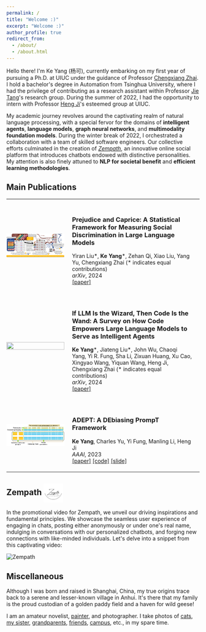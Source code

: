 ```yaml
---
permalink: /
title: "Welcome :)"
excerpt: "Welcome :)"
author_profile: true
redirect_from: 
  - /about/
  - /about.html
---
```


Hello there! I'm Ke Yang (杨可), currently embarking on my first year of pursuing a Ph.D. at UIUC under the guidance of Professor [Chengxiang Zhai](http://czhai.cs.illinois.edu/). I hold a bachelor's degree in Automation from Tsinghua University, where I had the privilege of contributing as a research assistant within Professor [Jie Tang](http://keg.cs.tsinghua.edu.cn/jietang/)'s research group. During the summer of 2022, I had the opportunity to intern with Professor [Heng Ji](http://blender.cs.illinois.edu/hengji.html)'s esteemed group at UIUC.

My academic journey revolves around the captivating realm of natural language processing, with a special fervor for the domains of **intelligent agents**, **language models**, **graph neural networks**, and **multimodality foundation models**. During the winter break of 2022, I orchestrated a collaboration with a team of skilled software engineers. Our collective efforts culminated in the creation of [*Zempath*](#jump), an innovative online social platform that introduces chatbots endowed with distinctive personalities. My attention is also finely attuned to **NLP for societal benefit** and **efficient learning methodologies**.

<style>
table, td, th, tr {
   border: none!important;
   font-size: 14px;
}
</style>

<h2><span>Main Publications</span></h2>
<table cellspacing="0" cellpadding="0">
<tr>
<td style="padding:0px;width:30%;vertical-align:middle">
  <img src="../images/Prejudice-framework.pdf" height="100%" width="100%" style="border-style: none">
</td>
<td style="padding:20px;width:70%;vertical-align:middle">  
  <h3>Prejudice and Caprice: A Statistical Framework for Measuring Social Discrimination in Large Language Models</h3>
  Yiran Liu*, <b>Ke Yang</b>*, Zehan Qi, Xiao Liu, Yang Yu, Chengxiang Zhai (* indicates equal contributions)
  <br>
  <em>arXiv</em>, 2024
  <br>
  <div>
    <a href="https://arxiv.org/abs/2401.00812">[paper]</a>
  </div>  
</td>
</tr>  
<tr>
<td style="padding:0px;width:30%;vertical-align:middle">
  <img src="../images/Wizard-agent.png" height="100%" width="100%" style="border-style: none">
</td>
<td style="padding:20px;width:70%;vertical-align:middle">  
  <h3>If LLM Is the Wizard, Then Code Is the Wand: A Survey on How Code Empowers Large Language Models to Serve as Intelligent Agents</h3>
  <b>Ke Yang</b>*, Jiateng Liu*, John Wu, Chaoqi Yang, Yi R. Fung, Sha Li, Zixuan Huang, Xu Cao, Xingyao Wang, Yiquan Wang, Heng Ji, Chengxiang Zhai  (* indicates equal contributions)
  <br>
  <em>arXiv</em>, 2024
  <br>
  <div>
    <a href="https://arxiv.org/abs/2401.00812">[paper]</a>
  </div>  
</td>
</tr>  
<tr>
<td style="padding:0px;width:30%;vertical-align:middle">
  <img src="../images/ADEPT-framework.png" height="100%" width="100%" style="border-style: none">
</td>
<td style="padding:20px;width:70%;vertical-align:middle">  
  <h3>ADEPT: A DEbiasing PrompT Framework</h3>
  <b>Ke Yang</b>, Charles Yu, Yi Fung, Manling Li, Heng Ji
  <br>
  <em>AAAI</em>, 2023
  <br>
  <div>
    <a href="https://arxiv.org/abs/2211.05414">[paper]</a>
    <a href="https://github.com/EmpathYang/ADEPT">[code]</a>
    <a href="../files/ADEPT.pdf">[slide]</a>
  </div>  
</td>
</tr>  
</table>

<h2>
    <span id='jump'>Zempath</span>
    <img src="/images/Zempath.png" alt="Icon" style="display: inline-block; vertical-align: middle; width: 50px;">
</h2>

In the promotional video for Zempath, we unveil our driving inspirations and fundamental principles. We showcase the seamless user experience of engaging in chats, posting either anonymously or under one's real name, indulging in conversations with our personalized chatbots, and forging new connections with like-minded individuals. Let's delve into a snippet from this captivating video:

![Zempath](/images/Zempath_display.gif)

Miscellaneous
------
Although I was born and raised in Shanghai, China, my true origins trace back to a serene and lesser-known village in Anhui. It's there that my family is the proud custodian of a golden paddy field and a haven for wild geese!

I am an amateur novelist, [painter](/images/hey_you.jpg), and photographer. I take photos of [cats](/images/cat.jpg), [my sister](/images/my_cool_sister.jpg), [grandparents](/images/my_grandparents.jpg), [friends](/images/on_my_21th_birthday.png), [campus](/images/campus.png), etc., in my spare time.
